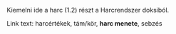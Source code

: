 Kiemelni ide a harc (1.2) részt a Harcrendszer doksiból.

Link text: harcértékek, tám/kör, **harc menete**, sebzés
